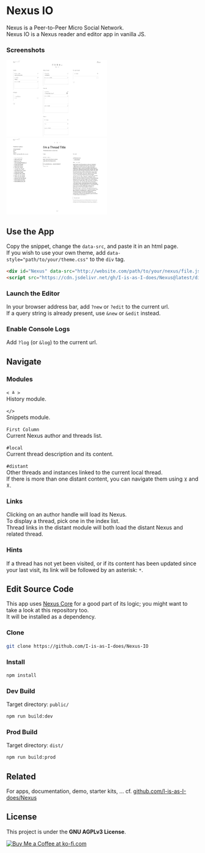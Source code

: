 # Nexus IO

Nexus is a Peer-to-Peer Micro Social Network.  
Nexus IO is a Nexus reader and editor app in vanilla JS.

### Screenshots

<img src="doc/NxIO-editor-screenshot.png" height="200px" />
<img src="doc/NxIO-reader-screenshot.png" height="200px" />

## Use the App

Copy the snippet, change the `data-src`, and paste it in an html page.  
If you wish to use your own theme, add  `data-style="path/to/your/theme.css"` to the `div` tag.  

```html
<div id="Nexus" data-src="http://website.com/path/to/your/nexus/file.json#optional-thread-id"></div>
<script src="https://cdn.jsdelivr.net/gh/I-is-as-I-does/Nexus@latest/dist/js/NxIO.js"></script>
```

### Launch the Editor

In your browser address bar, add `?new` or `?edit` to the current url.  
If a query string is already present, use `&new` or `&edit` instead.

### Enable Console Logs

Add `?log` (or `&log`) to the current url.

## Navigate

### Modules

`< ≚ >`  
History module.  

`</>`  
Snippets module.  

`First Column`  
Current Nexus author and threads list.  

`#local`  
Current thread description and its content.  

`#distant`  
Other threads and instances linked to the current local thread.  
If there is more than one distant content, you can navigate them using `⊻` and `⊼`.  

### Links

Clicking on an author handle will load its Nexus.  
To display a thread, pick one in the index list.  
Thread links in the distant module will both load the distant Nexus and related thread.  

### Hints

If a thread has not yet been visited, or if its content has been updated since your last visit, its link will be followed by an asterisk: `*`.


## Edit Source Code

This app uses [Nexus Core](https://github.com/I-is-as-I-does/Nexus-Core) for a good part of its logic; you might want to take a look at this repository too.  
It will be installed as a dependency.  

### Clone

```bash
git clone https://github.com/I-is-as-I-does/Nexus-IO
```

### Install

```bash
npm install
```

### Dev Build

Target directory: `public/`

```bash
npm run build:dev
```

### Prod Build

Target directory: `dist/`

```bash
npm run build:prod
```

## Related

For apps, documentation, demo, starter kits, ... cf. [github.com/I-is-as-I-does/Nexus](https://github.com/I-is-as-I-does/Nexus) 

## License

This project is under the **GNU AGPLv3 License**. 

<a href='https://ko-fi.com/I2I17EOYP' target='_blank'><img height='36' style='border:0px;height:36px;' src='https://cdn.ko-fi.com/cdn/kofi2.png?v=3' border='0' alt='Buy Me a Coffee at ko-fi.com' /></a>
